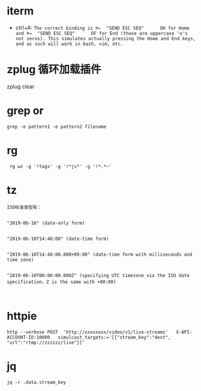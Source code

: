 # iterm

* ctrl+A:  `The correct binding is ⌘←  "SEND ESC SEQ"      OH for Home and ⌘→  "SEND ESC SEQ"      OF for End (those are uppercase 'o's not zeros). This simulates actually pressing the Home and End keys, and as such will work in bash, vim, etc.`


# zplug 循环加载插件

zplug clear


# grep or

`grep -e pattern1 -e pattern2 filename`



# rg


` rg wz -g '!tags' -g '!*js*' -g '!*.*~'`


# tz

```
ISO标准类型有：


"2019-06-10" (date-only form)


"2019-06-10T14:48:00" (date-time form)


"2019-06-10T14:48:00.000+09:00" (date-time form with milliseconds and time zone)


"2019-06-10T00:00:00.000Z" (specifying UTC timezone via the ISO date specification，Z is the same with +00:00)

 
```


# httpie

`http --verbose POST  'http://xxxxxxxx/video/v1/live-streams'   X-API-ACCOUNT-ID:10000   simulcast_targets:='[{"stream_key":"dest", "url":"rtmp://zzzzzz/live"}]'`


# jq

`jq -r .data.stream_key`
